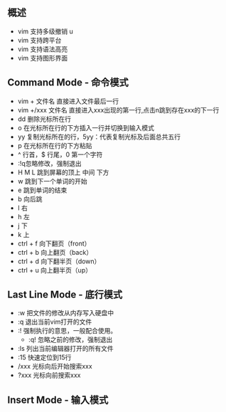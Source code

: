 ## 概述
- vim 支持多级撤销   u
- vim 支持跨平台
- vim 支持语法高亮
- vim 支持图形界面

## Command Mode - 命令模式
- vim + 文件名  直接进入文件最后一行
- vim +/xxx 文件名  直接进入xxx出现的第一行,点击n跳到存在xxx的下一行
- dd 删除光标所在行
- o 在光标所在行的下方插入一行并切换到输入模式
- yy 复制光标所在的行，5yy：代表复制光标及后面总共五行
- p 在光标所在行的下方粘贴
- ^ 行首，$ 行尾，0 第一个字符
- :!q忽略修改，强制退出
- H M L 跳到屏幕的顶上 中间 下方 
- w 跳到下一个单词的开始
- e 跳到单词的结束
- b 向后跳
- l 右
- h 左 
- j 下
- k 上
- ctrl + f  向下翻页（front）
- ctrl + b  向上翻页（back）
- ctrl + d  向下翻半页（down）
- ctrl + u  向上翻半页（up）

## Last Line Mode - 底行模式
- :w 把文件的修改从内存写入硬盘中
- :q 退出当前vim打开的文件
- :! 强制执行的意思，一般配合使用。 
	+ :q! 忽略之前的修改，强制退出
- :ls 列出当前编辑器打开的所有文件
- :15 快速定位到15行
- /xxx 光标向后开始搜索xxx
- ?xxx 光标向前搜索xxx

## Insert Mode - 输入模式

